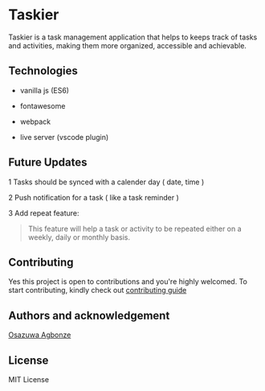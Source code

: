# Taskier

Taskier is a task management application that helps to keeps track of tasks and activities, making them
more organized, accessible and achievable.

## Technologies

- vanilla js  (ES6)

- fontawesome

- webpack

- live server (vscode plugin)


## Future Updates

1 Tasks should be synced with a calender day ( date, time )

2 Push notification for a task ( like a task reminder )

3 Add repeat feature:
> This feature will help a task or activity to be repeated either on a weekly,  daily or monthly basis.



## Contributing

Yes this project is open to contributions and you're highly welcomed. To start contributing, kindly check out [contributing guide](./CONTRIBUTING.md)


## Authors and acknowledgement

[Osazuwa Agbonze](https://github.com/spaceofmiah)


## License

MIT License
